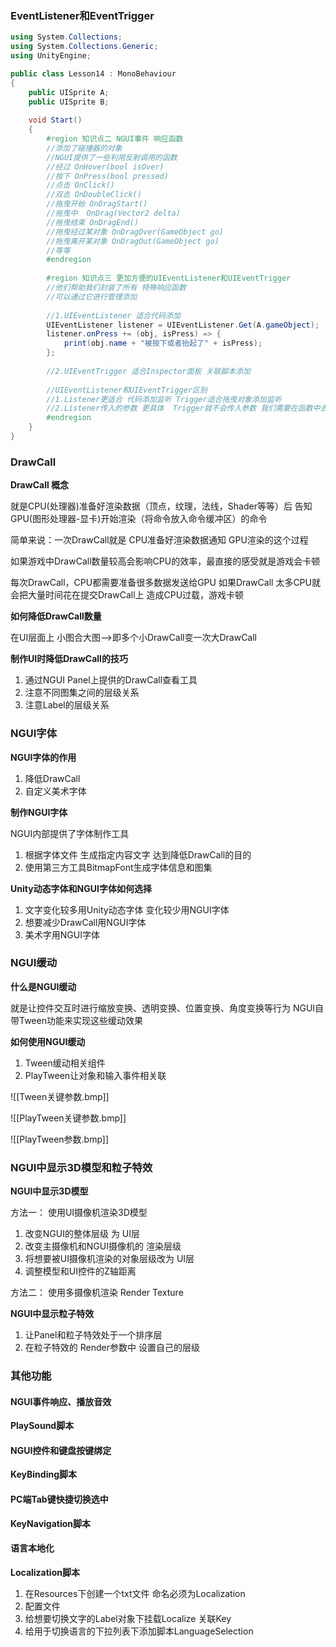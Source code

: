 ### EventListener和EventTrigger

```c#
using System.Collections;
using System.Collections.Generic;
using UnityEngine;

public class Lesson14 : MonoBehaviour
{
    public UISprite A;
    public UISprite B;
    
    void Start()
    {
        #region 知识点二 NGUI事件 响应函数
        //添加了碰撞器的对象
        //NGUI提供了一些利用反射调用的函数
        //经过 OnHover(bool isOver)
        //按下 OnPress(bool pressed)
        //点击 OnClick()
        //双击 OnDoubleClick()
        //拖曳开始 OnDragStart()
        //拖曳中  OnDrag(Vector2 delta)
        //拖曳结束 OnDragEnd()
        //拖曳经过某对象 OnDragOver(GameObject go)
        //拖曳离开某对象 OnDragOut(GameObject go)
        //等等
        #endregion
        
        #region 知识点三 更加方便的UIEventListener和UIEventTrigger
        //他们帮助我们封装了所有 特殊响应函数
        //可以通过它进行管理添加
        
        //1.UIEventListener 适合代码添加
        UIEventListener listener = UIEventListener.Get(A.gameObject);
        listener.onPress += (obj, isPress) => {
            print(obj.name + "被按下或者抬起了" + isPress);
        };
        
        //2.UIEventTrigger 适合Inspector面板 关联脚本添加
        
        //UIEventListener和UIEventTrigger区别
        //1.Listener更适合 代码添加监听 Trigger适合拖曳对象添加监听
        //2.Listener传入的参数 更具体  Trigger就不会传入参数 我们需要在函数中去判断处理逻辑
        #endregion
    }
}
```

### DrawCall

**DrawCall 概念**

就是CPU(处理器)准备好渲染数据（顶点，纹理，法线，Shader等等）后
告知GPU(图形处理器-显卡)开始渲染（将命令放入命令缓冲区）的命令

简单来说：一次DrawCall就是 CPU准备好渲染数据通知 GPU渲染的这个过程

如果游戏中DrawCall数量较高会影响CPU的效率，最直接的感受就是游戏会卡顿

每次DrawCall，CPU都需要准备很多数据发送给GPU
如果DrawCall 太多CPU就会把大量时间花在提交DrawCall上 造成CPU过载，游戏卡顿

**如何降低DrawCall数量**

在UI层面上
小图合大图——>即多个小DrawCall变一次大DrawCall

**制作UI时降低DrawCall的技巧**

1. 通过NGUI Panel上提供的DrawCall查看工具
2. 注意不同图集之间的层级关系
3. 注意Label的层级关系

### NGUI字体

**NGUI字体的作用**

1. 降低DrawCall
2. 自定义美术字体

**制作NGUI字体**

NGUI内部提供了字体制作工具
1. 根据字体文件 生成指定内容文字 达到降低DrawCall的目的
2. 使用第三方工具BitmapFont生成字体信息和图集

**Unity动态字体和NGUI字体如何选择**

1. 文字变化较多用Unity动态字体 变化较少用NGUI字体
2. 想要减少DrawCall用NGUI字体
3. 美术字用NGUI字体

### NGUI缓动

**什么是NGUI缓动**

就是让控件交互时进行缩放变换、透明变换、位置变换、角度变换等行为
NGUI自带Tween功能来实现这些缓动效果

**如何使用NGUI缓动**

1. Tween缓动相关组件
2. PlayTween让对象和输入事件相关联

![[Tween关键参数.bmp]]

![[PlayTween关键参数.bmp]]

![[PlayTween参数.bmp]]

### NGUI中显示3D模型和粒子特效

**NGUI中显示3D模型**

方法一：
使用UI摄像机渲染3D模型
1. 改变NGUI的整体层级 为 UI层
2. 改变主摄像机和NGUI摄像机的 渲染层级
3. 将想要被UI摄像机渲染的对象层级改为 UI层
4. 调整模型和UI控件的Z轴距离

方法二：
使用多摄像机渲染 Render Texture

**NGUI中显示粒子特效**

1. 让Panel和粒子特效处于一个排序层
2. 在粒子特效的 Render参数中 设置自己的层级

### 其他功能

#### NGUI事件响应、播放音效

**PlaySound脚本**

#### NGUI控件和键盘按键绑定

**KeyBinding脚本**

#### PC端Tab键快捷切换选中

**KeyNavigation脚本**

#### 语言本地化

**Localization脚本**

1. 在Resources下创建一个txt文件 命名必须为Localization
2. 配置文件
3. 给想要切换文字的Label对象下挂载Localize 关联Key
4. 给用于切换语言的下拉列表下添加脚本LanguageSelection